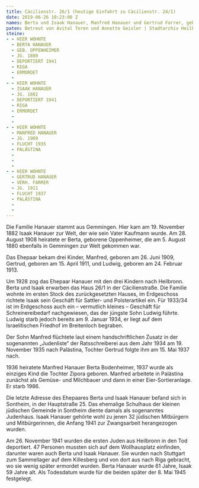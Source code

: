 ```yaml
---
title: Cäcilienstr. 26/1 (heutige Einfahrt zu Cäcilienstr. 24/1)
date: 2019-06-26 10:23:00 Z
names: Berta und Isaak Hanauer, Manfred Hanauer und Gertrud Farrer, geb. Hanauer
paten: Betreut von Avital Toren und Annette Geisler | Stadtarchiv Heilbronn
steine:
- - HIER WOHNTE
  - BERTA HANAUER
  - GEB. OPPENHEIMER
  - JG. 1880
  - DEPORTIERT 1941
  - RIGA
  - ERMORDET
  - 
- - HIER WOHNTE
  - ISAAK HANAUER
  - JG. 1882
  - DEPORTIERT 1941
  - RIGA
  - ERMORDET
  - 
  - 
- - HIER WOHNTE
  - MANFRED HANAUER
  - JG. 1909
  - FLUCHT 1935
  - PALÄSTINA
  - 
  - 
  - 
- - HIER WOHNTE
  - GERTRUD HANAUER
  - VERH. FARRER
  - JG. 1911
  - FLUCHT 1937
  - PALÄSTINA
  - 
  - 
---
```


Die Familie Hanauer stammt aus Gemmingen. Hier kam am 19. November 1882 Isaak Hanauer zur Welt, der wie sein Vater Kaufmann wurde. Am 28. August 1908 heiratete er Berta, geborene Oppenheimer, die am 5. August 1880 ebenfalls in Gemmingen zur Welt gekommen war.

Das Ehepaar bekam drei Kinder, Manfred, geboren am 26. Juni 1909, Gertrud, geboren am 15. April 1911, und Ludwig, geboren am 24. Februar 1913.

Um 1928 zog das Ehepaar Hanauer mit den drei Kindern nach Heilbronn. Berta und Isaak erwarben das Haus 26/1 in der Cäcilienstraße. Die Familie wohnte im ersten Stock des zurückgesetzten Hauses, im Erdgeschoss richtete Isaak sein Geschäft für Sattler- und Polsterartikel ein. Für 1933/34 ist im Erdgeschoss auch ein – vermutlich kleines – Geschäft für Schreinereibedarf nachgewiesen, das der jüngste Sohn Ludwig führte. Ludwig starb jedoch bereits am 9. Januar 1934, er liegt auf dem Israelitischen Friedhof im Breitenloch begraben.

Der Sohn Manfred flüchtete laut einem handschriftlichen Zusatz in der sogenannten „Judenliste“ der Ratsschreiberei aus dem Jahr 1934 am 19. November 1935 nach Palästina, Tochter Gertrud folgte ihm am 15. Mai 1937 nach.

1936 heiratete Manfred Hanauer Berta Bodenheimer, 1937 wurde als einziges Kind die Tochter Zipora geboren. Manfred arbeitete in Palästina zunächst als Gemüse- und Milchbauer und dann in einer Eier-Sortieranlage. Er starb 1986.

Die letzte Adresse des Ehepaares Berta und Isaak Hanauer befand sich in Sontheim, in der Hauptstraße 25. Das ehemalige Schulhaus der kleinen jüdischen Gemeinde in Sontheim diente damals als sogenanntes Judenhaus. Isaak Hanauer gehörte wohl zu jenen 32 jüdischen Mitbürgern und Mitbürgerinnen, die Anfang 1941 zur Zwangsarbeit herangezogen wurden.

Am 26. November 1941 wurden die ersten Juden aus Heilbronn in den Tod deportiert. 47 Personen mussten sich auf dem Wollhausplatz einfinden, darunter waren auch Berta und Isaak Hanauer. Sie wurden nach Stuttgart zum Sammellager auf dem Killesberg und von dort aus nach Riga gebracht, wo sie wenig später ermordet wurden. Berta Hanauer wurde 61 Jahre, Isaak 59 Jahre alt. Als Todesdatum wurde für die beiden später der 8. Mai 1945 festgelegt.